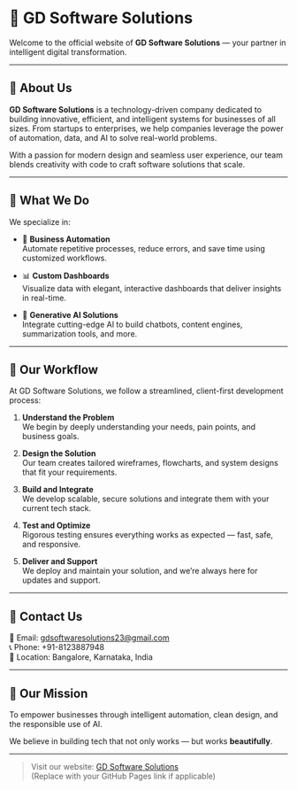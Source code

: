 # 🏢 GD Software Solutions

Welcome to the official website of **GD Software Solutions** — your partner in intelligent digital transformation.

---

## 🌟 About Us

**GD Software Solutions** is a technology-driven company dedicated to building innovative, efficient, and intelligent systems for businesses of all sizes. From startups to enterprises, we help companies leverage the power of automation, data, and AI to solve real-world problems.

With a passion for modern design and seamless user experience, our team blends creativity with code to craft software solutions that scale.

---

## 💼 What We Do

We specialize in:

- 🤖 **Business Automation**  
  Automate repetitive processes, reduce errors, and save time using customized workflows.

- 📊 **Custom Dashboards**  
  Visualize data with elegant, interactive dashboards that deliver insights in real-time.

- 🧠 **Generative AI Solutions**  
  Integrate cutting-edge AI to build chatbots, content engines, summarization tools, and more.

---

## 🔁 Our Workflow

At GD Software Solutions, we follow a streamlined, client-first development process:

1. **Understand the Problem**  
   We begin by deeply understanding your needs, pain points, and business goals.

2. **Design the Solution**  
   Our team creates tailored wireframes, flowcharts, and system designs that fit your requirements.

3. **Build and Integrate**  
   We develop scalable, secure solutions and integrate them with your current tech stack.

4. **Test and Optimize**  
   Rigorous testing ensures everything works as expected — fast, safe, and responsive.

5. **Deliver and Support**  
   We deploy and maintain your solution, and we’re always here for updates and support.

---

## 📍 Contact Us

📧 Email: [gdsoftwaresolutions23@gmail.com](mailto:gdsoftwaresolutions23@gmail.com)  
📞 Phone: +91-8123887948  
📍 Location: Bangalore, Karnataka, India

---

## 🧭 Our Mission

To empower businesses through intelligent automation, clean design, and the responsible use of AI.

We believe in building tech that not only works — but works **beautifully**.

---

> Visit our website: [GD Software Solutions](https://yourdomain.com)  
> (Replace with your GitHub Pages link if applicable)
